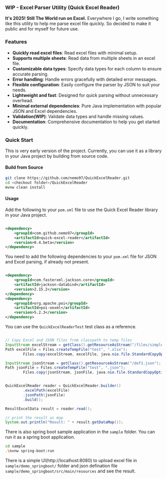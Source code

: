 
### WIP - Excel Parser Utility (Quick Excel Reader)
**It's 2025! Still The World run on Excel.** Everywhere I go, I write something like this
utility to help me parse excel file quickly. So decided to make it public and for myself for future use.

### Features
- **Quickly read excel files**: Read excel files with minimal setup.
- **Supports multiple sheets**: Read data from multiple sheets in an excel file.
- **Customizable data types**: Specify data types for each column to ensure accurate parsing.
- **Error handling**: Handle errors gracefully with detailed error messages.
- **Flexible configuration**: Easily configure the parser by JSON to suit your needs.
- **Lightweight and fast**: Designed for quick parsing without unnecessary overhead.
- **Minimal external dependencies**: Pure Java implementation with popular JSON and Excel dependencies.
- **Validation(WIP)**: Validate data types and handle missing values.
- **Documentation**: Comprehensive documentation to help you get started quickly.

### Quick Start

This is very early version of the project. Currently, you can use it as a library in your Java project
by building from source code.

#### Build from Source
   ```bash
   git clone https://github.com/nemo97/QuickExcelReader.git
   cd <checkout folder>/QuickExcelReader
   mvnw clean install
   ```
#### Usage

Add the following to your `pom.xml` file to use the Quick Excel Reader library in your Java project.
```xml

<dependency>
    <groupId>com.github.nemo97</groupId>
    <artifactId>quick-excel-reader</artifactId>
    <version>0.4.beta</version>
</dependency>

```

You need to add the following dependencies to your `pom.xml` file for JSON and Excel parsing, if already not present.
```xml

<dependency>
    <groupId>com.fasterxml.jackson.core</groupId>
    <artifactId>jackson-databind</artifactId>
    <version>2.15.2</version>
</dependency>   
<dependency>
    <groupId>org.apache.poi</groupId>
    <artifactId>poi-ooxml</artifactId>
    <version>5.2.3</version>
</dependency>

```

You can use the `QuickExcelReaderTest` test class as a reference. 
```java

// Copy Excel and JSON files from classpath to temp files
InputStream excelStream = getClass().getResourceAsStream("/files/simple_excle.xlsx");
Path excelFile = Files.createTempFile("test", ".xlsx");
        Files.copy(excelStream, excelFile, java.nio.file.StandardCopyOption.REPLACE_EXISTING);

InputStream jsonStream = getClass().getResourceAsStream("/def1.json");
Path jsonFile = Files.createTempFile("test", ".json");
        Files.copy(jsonStream, jsonFile, java.nio.file.StandardCopyOption.REPLACE_EXISTING);


QuickExcelReader reader = QuickExcelReader.builder()
        .excelPath(excelFile)
        .jsonPath(jsonFile)
        .build();

ResultExcelData result = reader.read();

// print the result as map
System.out.println("Result: " + result.getDataMap());

```
There is also spring boot sample application in the `sample` folder. 
You can run it as a spring boot application.
```bash
cd sample
.\mvnw spring-boot:run
```
There is a simple UI(http://localhost:8080) to upload excel file in `sample/demo_springboot/` folder and json defination file `sample/demo_springboot/src/main/resources` and see the result.


